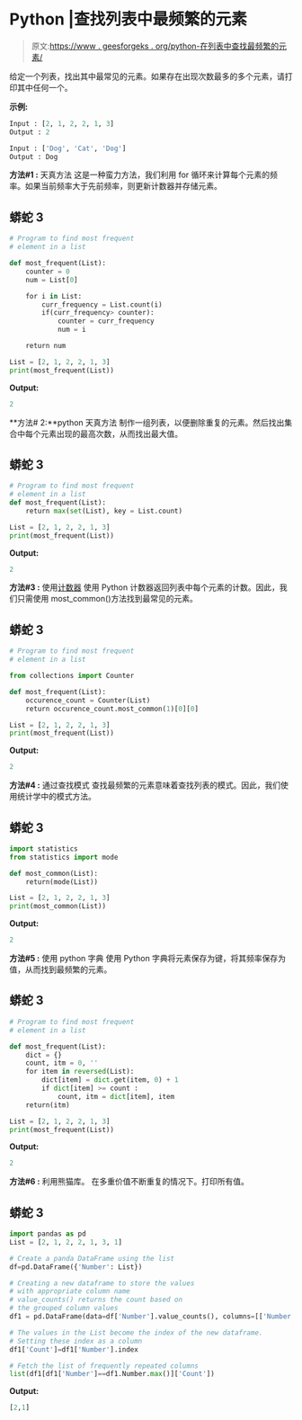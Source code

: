 # Python |查找列表中最频繁的元素

> 原文:[https://www . geesforgeks . org/python-在列表中查找最频繁的元素/](https://www.geeksforgeeks.org/python-find-most-frequent-element-in-a-list/)

给定一个列表，找出其中最常见的元素。如果存在出现次数最多的多个元素，请打印其中任何一个。

**示例:**

```py
Input : [2, 1, 2, 2, 1, 3]
Output : 2

Input : ['Dog', 'Cat', 'Dog']
Output : Dog
```

**方法#1 :** 天真方法
这是一种蛮力方法，我们利用 for 循环来计算每个元素的频率。如果当前频率大于先前频率，则更新计数器并存储元素。

## 蟒蛇 3

```py
# Program to find most frequent
# element in a list

def most_frequent(List):
    counter = 0
    num = List[0]

    for i in List:
        curr_frequency = List.count(i)
        if(curr_frequency> counter):
            counter = curr_frequency
            num = i

    return num

List = [2, 1, 2, 2, 1, 3]
print(most_frequent(List))
```

**Output:** 

```py
2
```

**方法# 2:**python 天真方法
制作一组列表，以便删除重复的元素。然后找出集合中每个元素出现的最高次数，从而找出最大值。

## 蟒蛇 3

```py
# Program to find most frequent
# element in a list
def most_frequent(List):
    return max(set(List), key = List.count)

List = [2, 1, 2, 2, 1, 3]
print(most_frequent(List))
```

**Output:** 

```py
2
```

**方法#3 :** 使用[计数器](https://www.geeksforgeeks.org/counters-in-python-set-1/)
使用 Python 计数器返回列表中每个元素的计数。因此，我们只需使用 most_common()方法找到最常见的元素。

## 蟒蛇 3

```py
# Program to find most frequent
# element in a list

from collections import Counter

def most_frequent(List):
    occurence_count = Counter(List)
    return occurence_count.most_common(1)[0][0]

List = [2, 1, 2, 2, 1, 3]
print(most_frequent(List))
```

**Output:** 

```py
2
```

**方法#4 :** 通过查找模式
查找最频繁的元素意味着查找列表的模式。因此，我们使用统计学中的模式方法。

## 蟒蛇 3

```py
import statistics
from statistics import mode

def most_common(List):
    return(mode(List))

List = [2, 1, 2, 2, 1, 3]
print(most_common(List))
```

**Output:** 

```py
2
```

**方法#5 :** 使用 python 字典
使用 Python 字典将元素保存为键，将其频率保存为值，从而找到最频繁的元素。

## 蟒蛇 3

```py
# Program to find most frequent
# element in a list

def most_frequent(List):
    dict = {}
    count, itm = 0, ''
    for item in reversed(List):
        dict[item] = dict.get(item, 0) + 1
        if dict[item] >= count :
            count, itm = dict[item], item
    return(itm)

List = [2, 1, 2, 2, 1, 3]
print(most_frequent(List))
```

**Output:** 

```py
2
```

**方法#6 :** 利用熊猫库。
在多重价值不断重复的情况下。打印所有值。

## 蟒蛇 3

```py
import pandas as pd
List = [2, 1, 2, 2, 1, 3, 1]

# Create a panda DataFrame using the list
df=pd.DataFrame({'Number': List})

# Creating a new dataframe to store the values
# with appropriate column name
# value_counts() returns the count based on
# the grouped column values
df1 = pd.DataFrame(data=df['Number'].value_counts(), columns=[['Number','Count']])

# The values in the List become the index of the new dataframe.
# Setting these index as a column
df1['Count']=df1['Number'].index

# Fetch the list of frequently repeated columns
list(df1[df1['Number']==df1.Number.max()]['Count'])
```

**Output:** 

```py
[2,1]
```